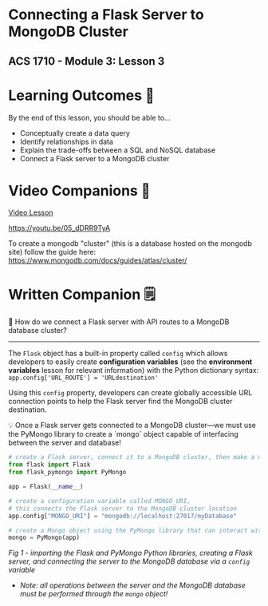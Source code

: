 # Connecting a Flask Server to MongoDB Cluster

## ACS 1710 - Module 3: Lesson 3

# Learning Outcomes 💫

By the end of this lesson, you should be able to...

- Conceptually create a data query
- Identify relationships in data
- Explain the trade-offs between a SQL and NoSQL database
- Connect a Flask server to a MongoDB cluster

# Video Companions 🎥

<!-- [Setting Up MongoDB Atlas Video](https://youtu.be/0ENeevQ_1e) (recommended before you watch the rest of this lesson) -->

[Video Lesson](https://file.notion.so/f/f/6004cc36-d69e-461f-a1c5-8e5078ac8f6b/176ba85b-3222-4a08-98f8-2d78692ee243/17_Connecting_to_MongoDB.mov?table=block&id=8d1fb9d4-8241-454d-8ac7-7cffe6e9b1db&spaceId=6004cc36-d69e-461f-a1c5-8e5078ac8f6b&expirationTimestamp=1728064800000&signature=8utux3BOvV_GAYMtio2ljnQc2Mc4Q68wmLqbnIsE3Wk&downloadName=17_Connecting_to_MongoDB.mov)

https://youtu.be/05_dDRR9TyA

To create a mongodb "cluster" (this is a database hosted on the mongodb site) follow the guide here: https://www.mongodb.com/docs/guides/atlas/cluster/

<!-- # Exercises 💪

Solve the #TODO's in this [this Repl.it](https://repl.it/team/WebArchitecture/Module-53Connecting-Flask-to-MongoDB) and submit your work.
-->

# Written Companion 🗒

<aside>
🤔 How do we connect a Flask server with API routes to a MongoDB database cluster?

</aside>

---

The `Flask` object has a built-in property called `config` which allows developers to easily create **configuration variables** (see the **environment variables** lesson for relevant information) with the Python dictionary syntax: `app.config['URL_ROUTE'] = 'URLdestination'`

Using this `config` property, developers can create globally accessible URL connection points to help the Flask server find the MongoDB cluster destination.

<aside>
💡 Once a Flask server gets connected to a MongoDB cluster—we must use the PyMongo library to create a `mongo` object capable of interfacing between the server and database!

</aside>

```python
# create a Flask server, connect it to a MongoDB cluster, then make a mongo object
from flask import Flask
from flask_pymongo import PyMongo

app = Flask(__name__)

# create a configuration variable called MONGO_URI,
# this connects the Flask server to the MongoDB cluster location
app.config["MONGO_URI"] = "mongodb://localhost:27017/myDatabase"

# create a Mongo object using the PyMongo library that can interact with MongoDB
mongo = PyMongo(app)
```

*Fig 1 - importing the Flask and PyMongo Python libraries, creating a Flask server, and connecting the server to the MongoDB database via a `config` variable*

- *Note: all operations between the server and the MongoDB database must be performed through the `mongo` object!*

